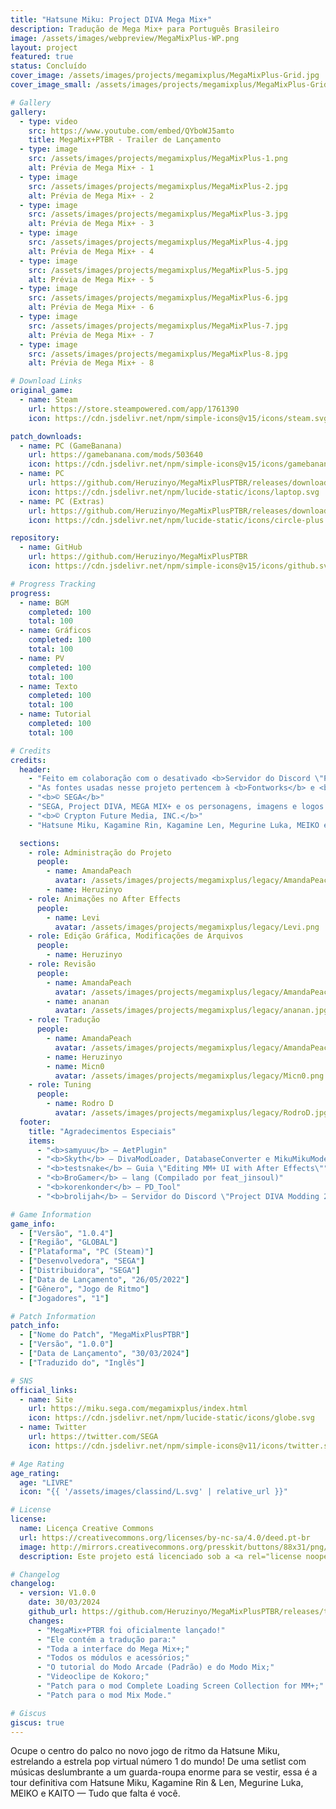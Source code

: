 ```yaml
---
title: "Hatsune Miku: Project DIVA Mega Mix+"
description: Tradução de Mega Mix+ para Português Brasileiro
image: /assets/images/webpreview/MegaMixPlus-WP.png
layout: project
featured: true
status: Concluído
cover_image: /assets/images/projects/megamixplus/MegaMixPlus-Grid.jpg
cover_image_small: /assets/images/projects/megamixplus/MegaMixPlus-GridSmall.png

# Gallery
gallery:
  - type: video
    src: https://www.youtube.com/embed/QYboWJ5amto
    title: MegaMix+PTBR - Trailer de Lançamento
  - type: image
    src: /assets/images/projects/megamixplus/MegaMixPlus-1.png
    alt: Prévia de Mega Mix+ - 1
  - type: image
    src: /assets/images/projects/megamixplus/MegaMixPlus-2.jpg
    alt: Prévia de Mega Mix+ - 2
  - type: image
    src: /assets/images/projects/megamixplus/MegaMixPlus-3.jpg
    alt: Prévia de Mega Mix+ - 3
  - type: image
    src: /assets/images/projects/megamixplus/MegaMixPlus-4.jpg
    alt: Prévia de Mega Mix+ - 4
  - type: image
    src: /assets/images/projects/megamixplus/MegaMixPlus-5.jpg
    alt: Prévia de Mega Mix+ - 5
  - type: image
    src: /assets/images/projects/megamixplus/MegaMixPlus-6.jpg
    alt: Prévia de Mega Mix+ - 6
  - type: image
    src: /assets/images/projects/megamixplus/MegaMixPlus-7.jpg
    alt: Prévia de Mega Mix+ - 7
  - type: image
    src: /assets/images/projects/megamixplus/MegaMixPlus-8.jpg
    alt: Prévia de Mega Mix+ - 8

# Download Links
original_game:
  - name: Steam
    url: https://store.steampowered.com/app/1761390
    icon: https://cdn.jsdelivr.net/npm/simple-icons@v15/icons/steam.svg

patch_downloads:
  - name: PC (GameBanana)
    url: https://gamebanana.com/mods/503640
    icon: https://cdn.jsdelivr.net/npm/simple-icons@v15/icons/gamebanana.svg
  - name: PC
    url: https://github.com/Heruzinyo/MegaMixPlusPTBR/releases/download/V1.0.0/MegaMix+PTBR.V1.0.0.7z
    icon: https://cdn.jsdelivr.net/npm/lucide-static/icons/laptop.svg
  - name: PC (Extras)
    url: https://github.com/Heruzinyo/MegaMixPlusPTBR/releases/download/V1.0.0/MegaMix+PTBR.Extras.V1.0.0.7z
    icon: https://cdn.jsdelivr.net/npm/lucide-static/icons/circle-plus.svg

repository:
  - name: GitHub
    url: https://github.com/Heruzinyo/MegaMixPlusPTBR
    icon: https://cdn.jsdelivr.net/npm/simple-icons@v15/icons/github.svg

# Progress Tracking
progress:
  - name: BGM
    completed: 100
    total: 100
  - name: Gráficos
    completed: 100
    total: 100
  - name: PV
    completed: 100
    total: 100
  - name: Texto
    completed: 100
    total: 100
  - name: Tutorial
    completed: 100
    total: 100

# Credits
credits:
  header:
    - "Feito em colaboração com o desativado <b>Servidor do Discord \"Project Diva Brasil\"</b> criado por AmandaPeach."
    - "As fontes usadas nesse projeto pertencem à <b>Fontworks</b> e <b>DynaFonts</b>."
    - "<b>© SEGA</b>"
    - "SEGA, Project DIVA, MEGA MIX+ e os personagens, imagens e logos de Project DIVA são propriedades ou marcas registradas da SEGA CORPORATION ou de seus afiliados. Todos os direitos reservados"
    - "<b>© Crypton Future Media, INC.</b>"
    - "Hatsune Miku, Kagamine Rin, Kagamine Len, Megurine Luka, MEIKO e KAITO são propriedades ou marcas registradas da Crypton Future Media, INC. Todos os direitos reservados"

  sections:
    - role: Administração do Projeto
      people:
        - name: AmandaPeach
          avatar: /assets/images/projects/megamixplus/legacy/AmandaPeach.jpg
        - name: Heruzinyo
    - role: Animações no After Effects
      people:
        - name: Levi
          avatar: /assets/images/projects/megamixplus/legacy/Levi.png
    - role: Edição Gráfica, Modificações de Arquivos
      people:
        - name: Heruzinyo
    - role: Revisão
      people:
        - name: AmandaPeach
          avatar: /assets/images/projects/megamixplus/legacy/AmandaPeach.jpg
        - name: ananan
          avatar: /assets/images/projects/megamixplus/legacy/ananan.jpg
    - role: Tradução
      people:
        - name: AmandaPeach
          avatar: /assets/images/projects/megamixplus/legacy/AmandaPeach.jpg
        - name: Heruzinyo
        - name: Micn0
          avatar: /assets/images/projects/megamixplus/legacy/Micn0.png
    - role: Tuning
      people:
        - name: Rodro D
          avatar: /assets/images/projects/megamixplus/legacy/RodroD.jpg
  footer:
    title: "Agradecimentos Especiais"
    items:
      - "<b>samyuu</b> — AetPlugin"
      - "<b>Skyth</b> — DivaModLoader, DatabaseConverter e MikuMikuModel"
      - "<b>testsnake</b> — Guia \"Editing MM+ UI with After Effects\""
      - "<b>BroGamer</b> — lang (Compilado por feat_jinsoul)"
      - "<b>korenkonder</b> — PD_Tool"
      - "<b>brolijah</b> — Servidor do Discord \"Project DIVA Modding 2nd\""

# Game Information
game_info:
  - ["Versão", "1.0.4"]
  - ["Região", "GLOBAL"]
  - ["Plataforma", "PC (Steam)"]
  - ["Desenvolvedora", "SEGA"]
  - ["Distribuidora", "SEGA"]
  - ["Data de Lançamento", "26/05/2022"]
  - ["Gênero", "Jogo de Ritmo"]
  - ["Jogadores", "1"]

# Patch Information
patch_info:
  - ["Nome do Patch", "MegaMixPlusPTBR"]
  - ["Versão", "1.0.0"]
  - ["Data de Lançamento", "30/03/2024"]
  - ["Traduzido do", "Inglês"]

# SNS
official_links:
  - name: Site
    url: https://miku.sega.com/megamixplus/index.html
    icon: https://cdn.jsdelivr.net/npm/lucide-static/icons/globe.svg
  - name: Twitter
    url: https://twitter.com/SEGA
    icon: https://cdn.jsdelivr.net/npm/simple-icons@v11/icons/twitter.svg

# Age Rating
age_rating:
  age: "LIVRE"
  icon: "{{ '/assets/images/classind/L.svg' | relative_url }}"

# License
license:
  name: Licença Creative Commons
  url: https://creativecommons.org/licenses/by-nc-sa/4.0/deed.pt-br
  image: http://mirrors.creativecommons.org/presskit/buttons/88x31/png/by-nc-sa.png
  description: Este projeto está licenciado sob a <a rel="license noopener noreferrer" href="https://creativecommons.org/licenses/by-nc-sa/4.0/deed.pt-br" target="_blank">Licença Creative Commons Atribuição-NãoComercial-CompartilhaIgual 4.0 Internacional</a>.

# Changelog
changelog:
  - version: V1.0.0
    date: 30/03/2024
    github_url: https://github.com/Heruzinyo/MegaMixPlusPTBR/releases/tag/V1.0.0
    changes:
      - "MegaMix+PTBR foi oficialmente lançado!"
      - "Ele contém a tradução para:"
      - "Toda a interface do Mega Mix+;"
      - "Todos os módulos e acessórios;"
      - "O tutorial do Modo Arcade (Padrão) e do Modo Mix;"
      - "Videoclipe de Kokoro;"
      - "Patch para o mod Complete Loading Screen Collection for MM+;"
      - "Patch para o mod Mix Mode."

# Giscus
giscus: true
---
```


Ocupe o centro do palco no novo jogo de ritmo da Hatsune Miku, estrelando a estrela pop virtual número 1 do mundo!
De uma setlist com músicas deslumbrante a um guarda-roupa enorme para se vestir, essa é a tour definitiva com Hatsune Miku, Kagamine Rin & Len, Megurine Luka, MEIKO e KAITO — Tudo que falta é você.
